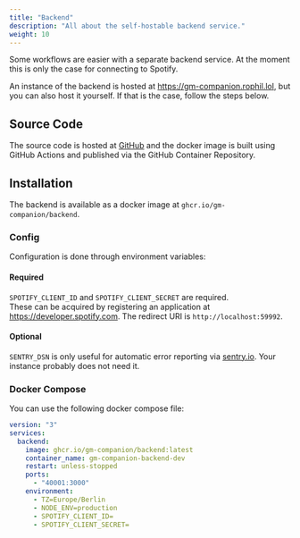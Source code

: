 ```yaml
---
title: "Backend"
description: "All about the self-hostable backend service."
weight: 10
---
```


Some workflows are easier with a separate backend service.
At the moment this is only the case for connecting to Spotify.

An instance of the backend is hosted at https://gm-companion.rophil.lol, but you can also host it yourself.
If that is the case, follow the steps below.

## Source Code

The source code is hosted at [GitHub](https://github.com/gm-companion/gm-companion-backend) and the docker image is built using GitHub Actions and published via the GitHub Container Repository.

## Installation

The backend is available as a docker image at `ghcr.io/gm-companion/backend`.

### Config

Configuration is done through environment variables:

#### Required

`SPOTIFY_CLIENT_ID` and `SPOTIFY_CLIENT_SECRET` are required.  
These can be acquired by registering an application at https://developer.spotify.com.
The redirect URI is `http://localhost:59992`.

#### Optional

`SENTRY_DSN` is only useful for automatic error reporting via [sentry.io](https://sentry.io/). Your instance probably does not need it.

### Docker Compose

You can use the following docker compose file:

```yaml
version: "3"
services:
  backend:
    image: ghcr.io/gm-companion/backend:latest
    container_name: gm-companion-backend-dev
    restart: unless-stopped
    ports:
      - "40001:3000"
    environment:
      - TZ=Europe/Berlin
      - NODE_ENV=production
      - SPOTIFY_CLIENT_ID=
      - SPOTIFY_CLIENT_SECRET=
```
